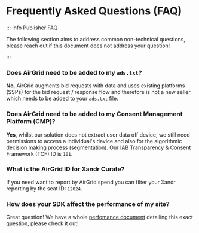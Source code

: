 # Frequently Asked Questions (FAQ)

::: info Publisher FAQ

The following section aims to address common non-technical questions, please
reach out if this document does not address your question!

:::

### Does AirGrid need to be added to my `ads.txt`?

**No**, AirGrid augments bid requests with data and uses existing platforms
(SSPs) for the bid request / response flow and therefore is not a new seller
which needs to be added to your `ads.txt` file.

### Does AirGrid need to be added to my Consent Management Platform (CMP)?

**Yes**, whilst our solution does not extract user data off device, we still
need permissions to access a individual's device and also for the algorithmic
decision making process (segmentation). Our IAB Transparency & Consent Framework
(TCF) ID is `101`.

### What is the AirGrid ID for Xandr Curate?

If you need want to report by AirGrid spend you can filter your Xandr reporting
by the seat ID: `12024`.

### How does your SDK affect the performance of my site?

Great question! We have a whole [perfomance document](./performance.md)
detailing this exact question, please check it out!
